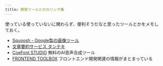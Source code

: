 ```yaml
---
title: 開発ツールとかのリンク集
---
```


使っている使っていないに関わらず、便利そうだなと思ったツールとかをメモしておく。

- [Squoosh - Google製の画像ツール](https://squoosh.app/)
- [文章要約サービス タンテキ](https://ai-tanteki.com/)
- [CoeFont STUDIO](https://coefont.studio/) 無料のAI音声合成ツール
- [FRONTEND TOOLBOX](https://www.akshay.rocks/resources) フロントエンド開発関連の情報がまとまっている
